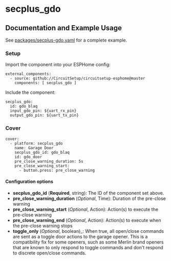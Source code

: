 # secplus_gdo

## Documentation and Example Usage

See [packages/secplus-gdo.yaml](https://github.com/CircuitSetup/circuitsetup-esphome/blob/master/packages/secplus-gdo.yaml) for a complete example.

### Setup
Import the component into your ESPHome config:

```
external_components:
  - source: github://CircuitSetup/circuitsetup-esphome@master
    components: [ secplus_gdo ]
```

Include the component:
```
secplus_gdo:
  id: gdo_blaq
  input_gdo_pin: ${uart_rx_pin}
  output_gdo_pin: ${uart_tx_pin}
```

### Cover

```
cover:
  - platform: secplus_gdo
    name: Garage Door
    secplus_gdo_id: gdo_blaq
    id: gdo_door
    pre_close_warning_duration: 5s
    pre_close_warning_start:
      - button.press: pre_close_warning

```

#### Configuration options

* **secplus_gdo_id** (**Required**, string): The ID of the component set above.
* **pre_close_warning_duration** (_Optional_, Time): Duration of the pre-close warning
* **pre_close_warning_start** (_Optional_, Action): Action(s) to execute the pre-close warning
* **pre_close_warning_end** (_Optional_, Action): Action(s) to execute when the pre-close warning stops
* **toggle_only** (_Optional_, boolean)_: When true, all open/close commands are sent as a toggle door actions to the garage opener. This is a compatibility fix for some openers, such as some Merlin brand openers that are known to only respond to toggle commands and don't respond to discrete open/close commands.